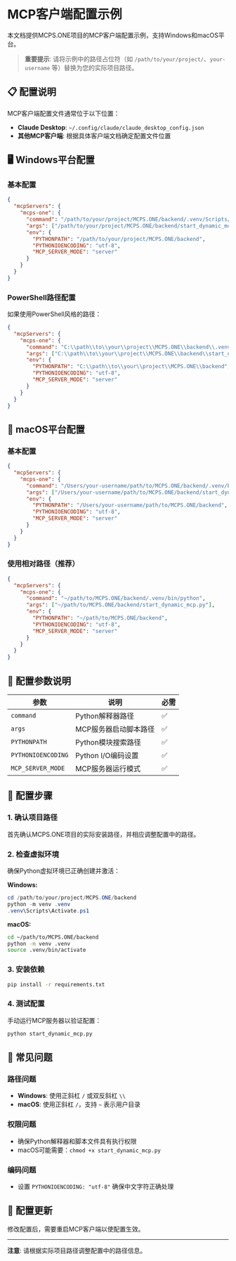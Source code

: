 # MCP客户端配置示例

本文档提供MCPS.ONE项目的MCP客户端配置示例，支持Windows和macOS平台。

> **重要提示**: 请将示例中的路径占位符（如 `/path/to/your/project/`、`your-username` 等）替换为您的实际项目路径。

## 📋 配置说明

MCP客户端配置文件通常位于以下位置：
- **Claude Desktop**: `~/.config/claude/claude_desktop_config.json`
- **其他MCP客户端**: 根据具体客户端文档确定配置文件位置

## 🖥️ Windows平台配置

### 基本配置

```json
{
  "mcpServers": {
    "mcps-one": {
      "command": "/path/to/your/project/MCPS.ONE/backend/.venv/Scripts/python.exe",
      "args": ["/path/to/your/project/MCPS.ONE/backend/start_dynamic_mcp.py"],
      "env": {
        "PYTHONPATH": "/path/to/your/project/MCPS.ONE/backend",
        "PYTHONIOENCODING": "utf-8",
        "MCP_SERVER_MODE": "server"
      }
    }
  }
}
```

### PowerShell路径配置

如果使用PowerShell风格的路径：

```json
{
  "mcpServers": {
    "mcps-one": {
      "command": "C:\\path\\to\\your\\project\\MCPS.ONE\\backend\\.venv\\Scripts\\python.exe",
      "args": ["C:\\path\\to\\your\\project\\MCPS.ONE\\backend\\start_dynamic_mcp.py"],
      "env": {
        "PYTHONPATH": "C:\\path\\to\\your\\project\\MCPS.ONE\\backend",
        "PYTHONIOENCODING": "utf-8",
        "MCP_SERVER_MODE": "server"
      }
    }
  }
}
```

## 🍎 macOS平台配置

### 基本配置

```json
{
  "mcpServers": {
    "mcps-one": {
      "command": "/Users/your-username/path/to/MCPS.ONE/backend/.venv/bin/python",
      "args": ["/Users/your-username/path/to/MCPS.ONE/backend/start_dynamic_mcp.py"],
      "env": {
        "PYTHONPATH": "/Users/your-username/path/to/MCPS.ONE/backend",
        "PYTHONIOENCODING": "utf-8",
        "MCP_SERVER_MODE": "server"
      }
    }
  }
}
```

### 使用相对路径（推荐）

```json
{
  "mcpServers": {
    "mcps-one": {
      "command": "~/path/to/MCPS.ONE/backend/.venv/bin/python",
      "args": ["~/path/to/MCPS.ONE/backend/start_dynamic_mcp.py"],
      "env": {
        "PYTHONPATH": "~/path/to/MCPS.ONE/backend",
        "PYTHONIOENCODING": "utf-8",
        "MCP_SERVER_MODE": "server"
      }
    }
  }
}
```

## 🔧 配置参数说明

| 参数 | 说明 | 必需 |
|------|------|------|
| `command` | Python解释器路径 | ✅ |
| `args` | MCP服务器启动脚本路径 | ✅ |
| `PYTHONPATH` | Python模块搜索路径 | ✅ |
| `PYTHONIOENCODING` | Python I/O编码设置 | ✅ |
| `MCP_SERVER_MODE` | MCP服务器运行模式 | ✅ |

## 📝 配置步骤

### 1. 确认项目路径

首先确认MCPS.ONE项目的实际安装路径，并相应调整配置中的路径。

### 2. 检查虚拟环境

确保Python虚拟环境已正确创建并激活：

**Windows:**
```powershell
cd /path/to/your/project/MCPS.ONE/backend
python -m venv .venv
.venv\Scripts\Activate.ps1
```

**macOS:**
```bash
cd ~/path/to/MCPS.ONE/backend
python -m venv .venv
source .venv/bin/activate
```

### 3. 安装依赖

```bash
pip install -r requirements.txt
```

### 4. 测试配置

手动运行MCP服务器以验证配置：

```bash
python start_dynamic_mcp.py
```

## 🚨 常见问题

### 路径问题

- **Windows**: 使用正斜杠 `/` 或双反斜杠 `\\`
- **macOS**: 使用正斜杠 `/`，支持 `~` 表示用户目录

### 权限问题

- 确保Python解释器和脚本文件具有执行权限
- macOS可能需要：`chmod +x start_dynamic_mcp.py`

### 编码问题

- 设置 `PYTHONIOENCODING: "utf-8"` 确保中文字符正确处理

## 🔄 配置更新

修改配置后，需要重启MCP客户端以使配置生效。

---

**注意**: 请根据实际项目路径调整配置中的路径信息。